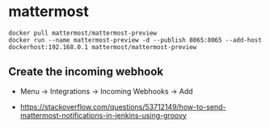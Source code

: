 # mattermost
```
docker pull mattermost/mattermost-preview
docker run --name mattermost-preview -d --publish 8065:8065 --add-host dockerhost:192.168.0.1 mattermost/mattermost-preview
```
## Create the incoming webhook
* Menu -> Integrations -> Incoming Webhooks -> Add

* https://stackoverflow.com/questions/53712149/how-to-send-mattermost-notifications-in-jenkins-using-groovy
```

```
